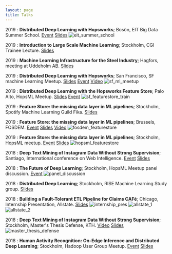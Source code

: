 ```yaml
---
layout: page
title: Talks
---
```


2019
:   **Distributed Deep Learning with Hopsworks**; Bosön, EIT Big Data Summer School.
	[Event](https://bdaschool2019.github.io)
	[Slides](https://www.slideshare.net/KimHammar/eit-digital-bigdatasummerschool8aug2019kimhammar-162409943)
	![eit_summer_school](/assets/summer_school.jpg "EIT Summer School Hopsworks")

2019
:   **Introduction to Large Scale Machine Learning**; Stockholm, CGI Trainee Lecture.
	[Slides](https://www.slideshare.net/KimHammar/cgi-trainees-workshop-distributed-deep-learning-245-2019-kim-hammar)

2019
:   **Machine Learning Infrastructure for the Steel Industry**; Hagfors, meeting at Uddeholm AB.
	[Slides](https://www.slideshare.net/KimHammar/uddeholm-ml-workshophagforskimhammar)

2019
:   **Distributed Deep Learning with Hopsworks**; San Francisco, SF machine Learning Meetup.
	[Slides](https://www.slideshare.net/KimHammar/distributed-deep-learningwithhopsworkskimhammar25april2019)
	[Event](https://www.meetup.com/sfmachinelearning/events/260177607)
	[Video](https://www.youtube.com/watch?v=V6siDg2REZQ&feature=youtu.be&t=2697)
	![sf_ml_meetup](/assets/mesosphere_meetup_sf.jpeg "Mesosphere Meetup San Francisco")

2019
:   **Distributed Deep Learning with the Hopsworks Feature Store**; Palo Alto, HopsML Meetup.
	[Slides](https://www.slideshare.net/KimHammar/hopsworks-hands-onfeaturestorepaloaltokimhammar23april2019)
	[Event](https://www.eventbrite.ie/e/hopsworks-hands-on-feature-store-distributed-deep-learning-and-more-tickets-58136928117)
	![sf_featurestore_train](/assets/sf_train_office_w_jim.png "SF Feature Store HopsML Meetup")

2019
:   **Feature Store: the missing data layer in ML pipelines**; Stockholm, Spotify Machine Learning Guild Fika.
	[Slides](https://www.slideshare.net/KimHammar/kim-hammar-spotify-ml-guild-meetup-feature-stores)

2019
:   **Feature Store: the missing data layer in ML pipelines**; Brussels, FOSDEM.
	[Event](https://archive.fosdem.org/2019/schedule/event/feature_store/)
	[Slides](https://www.slideshare.net/KimHammar/kim-hammar-feature-store-the-missing-data-layer-in-ml-pipelines-hopsml-meetup-stockholm)
	[Video](https://www.youtube.com/watch?v=86rrEJqRLO4&t=)
	![fosdem_featurestore](/assets/fosdem_brussels5.jpeg "Feature Store - FOSDEM")

2019
:   **Feature Store: the missing data layer in ML pipelines**; Stockholm, HopsML meetup.
	[Event](https://www.meetup.com/HopsML-Stockholm/events/257952659/)
	[Slides](https://www.slideshare.net/KimHammar/kim-hammar-feature-store-the-missing-data-layer-in-ml-pipelines-hopsml-meetup-stockholm)
	![hopsml_featurestore](/assets/hopsml_meetup_stockholm.jpeg "Feature Store - HopsML")

2018
:   **Deep Text Mining of Instagram Data Without Strong Supervision**; Santiago, International conference on Web Intelligence.
	[Event](https://webintelligence2018.com/)
	[Slides](https://www.slideshare.net/KimHammar/wi-2018-santiago)

2018
:   **The Future of Deep Learning**; Stockholm, HopsML Meetup panel discussion.
	[Event](https://www.meetup.com/HopsML-Stockholm/events/256064863/)
    ![panel_discussion](/assets/hopsml_meetup_panel.jpeg "HopsML Meetup Panel Discussion: The Future of Deep Learning")

2018
:   **Distributed Deep Learning**; Stockholm, RISE Machine Learning Study group.
	[Slides](https://www.slideshare.net/KimHammar/kim-hammar-distributed-deep-learning-rise-learning-machines-meetup)

2018
:   **Building a Fault-Tolerant ETL Pipeline for Claims CAFé**; Chicago, Internship Presentation, Allstate.
	[Slides](https://www.slideshare.net/KimHammar/kim-hammar-allstate-internship-presentation-data-engineering-analytics-claims-cafe)
    ![internship_pres](/assets/.jpeg "HopsML Meetup Panel Discussion: The Future of Deep Learning")
	![allstate_1](/assets/allstate_1.jpg "Allstate Internship")
	![allstate_2](/assets/allstate_2.jpg "Allstate Internship")

2018
:   **Deep Text Mining of Instagram Data Without Strong Supervision**; Stockholm, Master's Thesis Defense, KTH.
	[Video](https://www.youtube.com/watch?v=OgFQIGAhPgQ&t=1567s)
	[Slides](https://www.slideshare.net/KimHammar/kim-hammar-msc-thesis-defense-2018)
	![master_thesis_defense](/assets/master_thesis_defense.jpeg "Master Thesis Defense")

2018
:   **Human Activity Recognition: On-Edge Inference and Distributed Deep Learning**; Stockholm, Hadoop User Group Meetup.
	[Event](https://www.meetup.com/stockholm-hug/events/247080325/)
	[Slides](https://www.slideshare.net/KimHammar/kim-hammar-konstantin-sozinov-distributed-lstm-training-predicting-human-activities-on-edge-devices-stockholm-hadoop-user-group-meetup)
